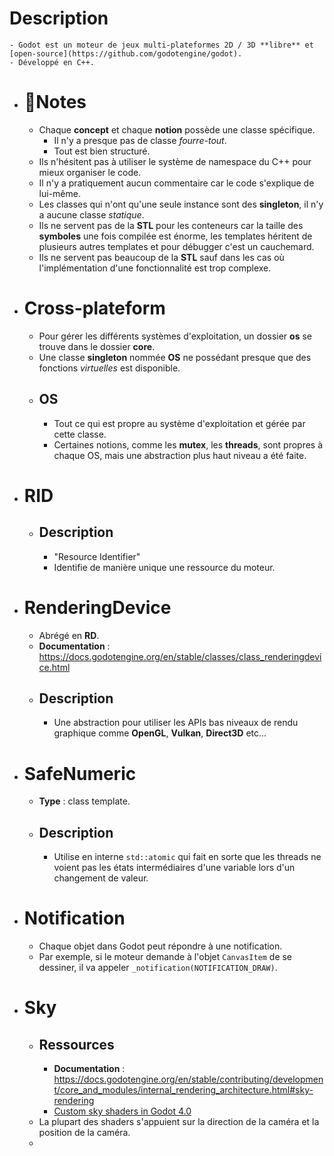 # Description
	- Godot est un moteur de jeux multi-plateformes 2D / 3D **libre** et [open-source](https://github.com/godotengine/godot).
	- Développé en C++.
- # 📝Notes
	- Chaque **concept** et chaque **notion** possède une classe spécifique.
		- Il n'y a presque pas de classe *fourre-tout*.
		- Tout est bien structuré.
	- Ils n'hésitent pas à utiliser le système de namespace du C++ pour mieux organiser le code.
	- Il n'y a pratiquement aucun commentaire car le code s'explique de lui-même.
	- Les classes qui n'ont qu'une seule instance sont des **singleton**, il n'y a aucune classe *statique*.
	- Ils ne servent pas de la **STL** pour les conteneurs car la taille des **symboles** une fois compilée est énorme, les templates héritent de plusieurs autres templates et pour débugger c'est un cauchemard.
	- Ils ne servent pas beaucoup de la **STL** sauf dans les cas où l'implémentation d'une fonctionnalité est trop complexe.
- # Cross-plateform
	- Pour gérer les différents systèmes d'exploitation, un dossier **os** se trouve dans le dossier **core**.
	- Une classe **singleton** nommée **OS** ne possédant presque que des fonctions *virtuelles* est disponible.
	- ## OS
		- Tout ce qui est propre au système d'exploitation et gérée par cette classe.
		- Certaines notions, comme les **mutex**, les **threads**, sont propres à chaque OS, mais une abstraction plus haut niveau a été faite.
- # RID
	- ## Description
		- "Resource Identifier"
		- Identifie de manière unique une ressource du moteur.
- # RenderingDevice
	- Abrégé en **RD**.
	- **Documentation** : https://docs.godotengine.org/en/stable/classes/class_renderingdevice.html
	- ## Description
		- Une abstraction pour utiliser les APIs bas niveaux de rendu graphique comme **OpenGL**, **Vulkan**, **Direct3D** etc...
- # SafeNumeric
	- **Type** : class template.
	- ## Description
		- Utilise en interne `std::atomic` qui fait en sorte que les threads ne voient pas les états intermédiaires d'une variable lors d'un changement de valeur.
- # Notification
	- Chaque objet dans Godot peut répondre à une notification.
	- Par exemple, si le moteur demande à l'objet `CanvasItem` de se dessiner, il va appeler `_notification(NOTIFICATION_DRAW)`.
- # Sky
	- ## Ressources
		- **Documentation** : https://docs.godotengine.org/en/stable/contributing/development/core_and_modules/internal_rendering_architecture.html#sky-rendering
		- [Custom sky shaders in Godot 4.0](https://godotengine.org/article/custom-sky-shaders-godot-4-0/)
	- La plupart des shaders s'appuient sur la direction de la caméra et la position de la caméra.
	-